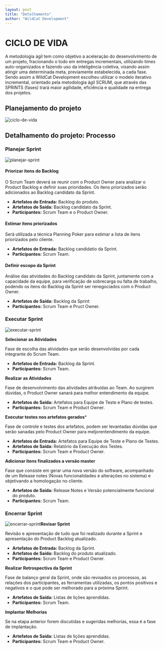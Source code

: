```yaml
---
layout: post
title: "Detalhamento"
author: "WildCat Development"
---
```


<div id="indice" />

# CICLO DE VIDA

A metodologia ágil tem como objetivo a aceleração do desenvolvimento de um projeto, fracionando o todo em entregas incrementais, utilizando times auto-organizados e fazendo uso da inteligência coletiva, visando assim atingir uma determinada meta, previamente estabelecida, a cada fase. Sendo assim a WildCat Development escolheu utilizar o modelo iterativo incremental, orientado pela metodologia ágil SCRUM, que através das SPRINTS (fases) trará maior agilidade, eficiência e qualidade na entrega dos projetos.

## Planejamento do projeto

![ciclo-de-vida](../../../img/blog/ciclo-de-vida.png)

## Detalhamento do projeto: Processo

### Planejar Sprint

![planejar-sprint](../../../img/blog/planejar-sprint.png)

#### Priorizar itens do Backlog

O Scrum Team deverá se reunir com o Product Owner para analizar o Product Backlog e definir suas prioridades. Os itens priorizados serão adicionados ao Backlog candidato da Sprint.  

- **Artefatos de Entrada:** Backlog do produto.
- **Artefatos de Saída:** Backlog candidato da Sprint.
- **Participantes:** Scrum Team e o Product Owner.

#### Estimar itens priorizados

Será utilizada a técnica Planning Poker para estimar a lista de itens priorizados pelo cliente.  

- **Artefatos de Entrada:** Backlog candidatio da Sprint.
- **Participantes:** Scrum Team.

#### Definir escopo da Sprint

Análise das atividades do Backlog candidato da Sprint, juntamente com a capacidade da equipe, para verificação de sobrecarga ou falta de trabalho, podendo os itens do Backlog da Sprint ser renegociados com o Product Owner.  

- **Artefatos de Saída:** Backlog da Sprint
- **Participantes:** Scrum Team e Pruct Owner.

### Executar Sprint

![executar-sprint](../../../img/blog/executar-sprint.png)

**Selecionar as Atividades**

Fase de escolha das atividades que serão desenvolvidas por cada integrante do Scrum Team.  

- **Artefatos de Entrada:** Backlog da Sprint.
- **Participantes:** Scrum Team.

**Realizar as Atividades**

Fase de desenvolvimento das atividades atribuídas ao Team. Ao surgirem dúvidas, o Product Owner sanará para melhor entendimento da  equipe.  

- **Artefatos de Saída:** Artefatos para Equipe de Teste e Plano de testes.
- **Participantes:** Scrum Team e Product Owner.

**Executar testes nos artefatos gerados*** 

Fase de controle e testes dos artefatos, podem ser levantadas dúvidas que serão sanadas pelo Product Owner para meljorentendimento da equipe.  

- **Artefatos de Entrada:** Artefatos para Equipe de Teste e Plano de Testes.
- **Artefatos de Saída:** Relatório da Execução dos Testes.
- **Participantes:** Scrum Team e Product Owner.

**Adicionar itens finalizados a versão master**  

Fase que consiste em gerar uma nova versão do software, acompanhado de um Release notes (Novas funcionalidades e alterações no sistema) e objetivando a homologação no cliente.

- **Artefatos de Saída:** Release Notes e Versão potencialmente funcional do produto.
- **Participantes:** Scrum Team.

### Encerrar Sprint

![encerrar-sprint](../../../img/blog/encerrar-sprint.png)**Revisar Sprint**

Revisão e apresentação de tudo que foi realizado durante a Sprint e apresentação do Product Backlog atualizado.  

- **Artefatos de Entrada:** Backlog da Sprint.
- **Artefatos de Saída:** Backlog do produto atualizado.
- **Participantes:** Scrum Team e Product Owner.

**Realizar Retrospectiva da Sprint**

Fase de balanço geral da Sprint, onde são revisados os processos, as relações dos participantes, as ferramentas utilizadas, os pontos positivos e negativos e o que pode ser melhorado para a próxima Sprint.

- **Artefatos de Saída:** Listas de lições aprendidas.
- **Participantes:** Scrum Team.

**Implantar Melhorias**

Se na etapa anterior forem discutidas e sugeridas melhorias, essa é a fase de implantação.

- **Artefatos de Saída:** Listas de lições aprendidas.
- **Participantes:** Scrum Team e Product Owner.


